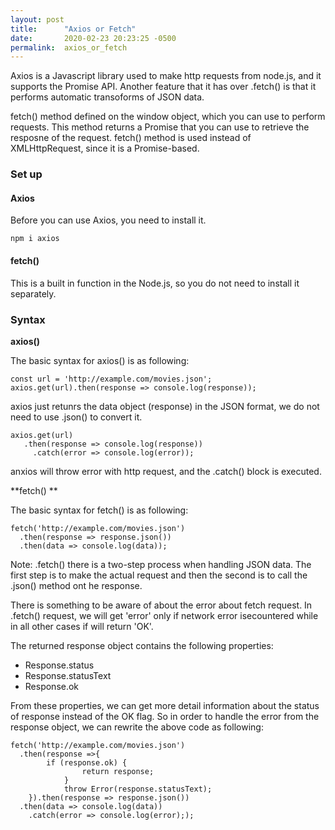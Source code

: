 ```yaml
---
layout: post
title:      "Axios or Fetch"
date:       2020-02-23 20:23:25 -0500
permalink:  axios_or_fetch
---
```



Axios is a Javascript library used to make http requests from node.js, and it supports the Promise API. Another feature that it has over .fetch() is that it performs automatic transoforms of JSON data.  


fetch() method defined on the window object, which you can use to perform requests. This method returns a Promise that you can use to retrieve the resposne of the request.  fetch() method is used instead of XMLHttpRequest, since it is a Promise-based.  


### Set up  
#### Axios
Before you can use Axios, you need to install it. 

```
npm i axios
```  

#### fetch() 
This is a built in function in the Node.js, so you do not need to install it separately.    



### Syntax  

**axios()**

The basic syntax for axios() is as following: 
```
const url = 'http://example.com/movies.json';
axios.get(url).then(response => console.log(response));
```

axios just retunrs the data object (response) in the JSON format, we do not need to use .json() to convert it.  

```
axios.get(url)
   .then(response => console.log(response))
	 .catch(error => console.log(error));
```

anxios will throw error with http request, and the .catch() block is executed.   


**fetch() ** 

The basic syntax for fetch() is as following:  

```
fetch('http://example.com/movies.json')
  .then(response => response.json())
  .then(data => console.log(data));
```  

Note: .fetch() there is a two-step process when handling JSON data. The first step is to make the actual request and then the second is to call the .json() method ont he response.

There is something to be aware of about the error about fetch request. In .fetch() request, we will get 'error' only if network error isecountered while in all other cases if will return 'OK'.  


The returned response object contains the following properties:  
* Response.status
* Response.statusText
* Response.ok

From these properties, we can get more detail information about the status of response instead of  the OK flag.  So in order to handle the error from the response object, we can rewrite the above code as following:  

```
fetch('http://example.com/movies.json')
  .then(response =>{
	    if (response.ok) {
			    return response;
			}
			throw Error(response.statusText);
	}).then(response => response.json())
  .then(data => console.log(data))
	.catch(error => console.log(error););
```    










